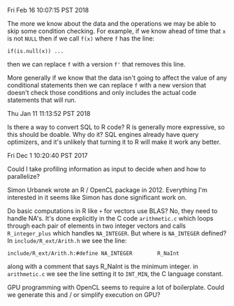 Fri Feb 16 10:07:15 PST 2018

The more we know about the data and the operations we may be able to skip
some condition checking. For example, if we know ahead of time that `x` is
not `NULL` then if we call `f(x)` where `f` has the line:
```
if(is.null(x)) ...
```
then we can replace `f` with a version `f'` that removes this line.

More generally if we know that the data isn't going to affect the value of
any conditional statements then we can replace `f` with a
new version that doesn't check those conditions and only includes the
actual code statements that will run.


Thu Jan 11 11:13:52 PST 2018

Is there a way to convert SQL to R code? R is generally more expressive, so
this should be doable. Why do it? SQL engines already have query
optimizers, and it's unlikely that turning it to R will make it work any
better.


Fri Dec  1 10:20:40 PST 2017

Could I take profiling information as input to decide when and how to
parallelize?

Simon Urbanek wrote an R / OpenCL package in 2012. Everything I'm
interested in it seems like Simon has done significant work on.

Do basic computations in R like `+` for vectors use BLAS? No, they need to
handle NA's. It's done explicitly in the C code `arithmetic.c` which loops
through each pair of elements in two integer vectors and calls `R_integer_plus`
which handles `NA_INTEGER`. But where is `NA_INTEGER` defined?
In `include/R_ext/Arith.h` we see the line:
```
include/R_ext/Arith.h:#define NA_INTEGER        R_NaInt
```
along with a comment that says R_NaInt is the minimum integer. in
`arithmetic.c` we see the line setting it to `INT_MIN`, the C language
constant.


GPU programming with OpenCL seems to require a lot of boilerplate. Could we
generate this and / or simplify execution on GPU?
